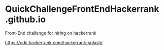# QuickChallengeFrontEndHackerrank.github.io

Front-End challenge for hiring on hackerrank

https://cdn.hackerrank.com/hackerrank-splash/
